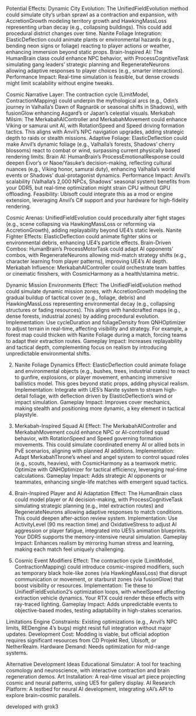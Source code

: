 
Potential Effects:
Dynamic City Evolution: The UnifiedFieldEvolution method could simulate city’s urban sprawl as a contraction and expansion, with AccretionGrowth modeling territory growth and HawkingMassLoss representing urban decay (e.g., collapsing buildings). This could add procedural district changes over time.
Nanite Foliage Integration: ElasticDeflection could animate plants or environmental hazards (e.g., bending neon signs or foliage) reacting to player actions or weather, enhancing immersion beyond static props.
Brain-Inspired AI: The HumanBrain class could enhance NPC behavior, with ProcessCognitiveTask simulating gang leaders’ strategic planning and RegenerateNeurons allowing adaptive responses to player choices (e.g., smarter interactions).
Performance Impact: Real-time simulation is feasible, but dense crowds might limit scalability without engine tweaks.

Cosmic Narrative Layer: The contraction cycle (LimitModel, ContractionMapping) could underpin the mythological arcs (e.g., Odin’s journey in Valhalla’s Dawn of Ragnarök or seasonal shifts in Shadows), with fusionGlow enhancing Asgard’s or Japan’s celestial visuals.
Merkabah Milsim: The MerkabahAIController and MerkabahMovement could enhance Viking or samurai unit AI, with RotationSpeed and Speed driving formation tactics. This aligns with Anvil’s NPC navigation upgrades, adding strategic depth to raids or stealth missions.
Adaptive Foliage: ElasticDeflection could make Anvil’s dynamic foliage (e.g., Valhalla’s forests, Shadows’ cherry blossoms) react to combat or wind, surpassing current physically based rendering limits.
Brain AI: HumanBrain’s ProcessEmotionalResponse could deepen Eivor’s or Naoe/Yasuke’s decision-making, reflecting cultural nuances (e.g., Viking honor, samurai duty), enhancing Valhalla’s world events or Shadows’ dual-protagonist dynamics.
Performance Impact: Anvil’s scalability (Valhalla’s 2,000 NPCs, Shadows’ seasonal system) benefits from your DDR5, but real-time optimization might strain CPU without GPU offloading.
Feasibility: Ubisoft could integrate this as a mod or engine extension, leveraging Anvil’s C# support and your hardware for high-fidelity rendering.

Cosmic Arenas: UnifiedFieldEvolution could procedurally alter fight stages (e.g., scene collapsing via HawkingMassLoss or reforming via AccretionGrowth), adding replayability beyond UE4’s static levels.
Nanite Fighter Effects: ElasticDeflection could animate fighter skins or environmental debris, enhancing UE4’s particle effects.
Brain-Driven Combos: HumanBrain’s ProcessMotorTask could adapt AI opponents’ combos, with RegenerateNeurons allowing mid-match strategy shifts (e.g., character learning from player patterns), improving UE4’s AI depth.
Merkabah Influence: MerkabahAIController could orchestrate team battles or cinematic finishers, with CosmicHarmony as a health/stamina metric.

Dynamic Mission Environments
Effect: The UnifiedFieldEvolution method could simulate dynamic mission zones, with AccretionGrowth modeling the gradual buildup of tactical cover (e.g., foliage, debris) and HawkingMassLoss representing environmental decay (e.g., collapsing structures or fading resources). This aligns with handcrafted maps (e.g., dense forests, industrial zones) by adding procedural evolution.
Implementation: Use cycleDuration and foliageDensity from QNHOptimizer to adjust terrain in real-time, affecting visibility and strategy. For example, a forest map could thicken with Nanite Foliage during a match, forcing teams to adapt their extraction routes.
Gameplay Impact: Increases replayability and tactical depth, complementing focus on realism by introducing unpredictable environmental shifts.

2. Nanite Foliage Dynamics
Effect: ElasticDeflection could animate foliage and environmental objects (e.g., bushes, trees, industrial crates) to react to gunfire, explosions, or player movement, enhancing immersive ballistics model. This goes beyond static props, adding physical realism.
Implementation: Integrate with UE5’s Nanite system to stream high-detail foliage, with deflection driven by ElasticDeflection’s wind or impact simulation.
Gameplay Impact: Improves cover mechanics, making stealth and positioning more dynamic, a key element in tactical playstyle.

3. Merkabah-Inspired Squad AI
Effect: The MerkabahAIController and MerkabahMovement could enhance NPC or AI-controlled squad behavior, with RotationSpeed and Speed governing formation movements. This could simulate coordinated enemy AI or allied bots in PvE scenarios, aligning with planned AI additions.
Implementation: Adapt MerkabahThrone’s wheel and angel system to control squad roles (e.g., scouts, heavies), with CosmicHarmony as a teamwork metric. Optimize with QNHOptimizer for tactical efficiency, leveraging real-time calculations.
Gameplay Impact: Adds strategic AI opponents or teammates, enhancing single-life matches with emergent squad tactics.

4. Brain-Inspired Player and AI Adaptation
Effect: The HumanBrain class could model player or AI decision-making, with ProcessCognitiveTask simulating strategic planning (e.g., intel extraction routes) and RegenerateNeurons allowing adaptive responses to match conditions. This could deepen after-action review system.
Implementation: Use ActivityLevel (90 ms reaction time) and OxidativeStress to adjust AI aggression or player fatigue, integrated into UE5’s animation blueprints. Your DDR5 supports the memory-intensive neural simulation.
Gameplay Impact: Enhances realism by mirroring human stress and learning, making each match feel uniquely challenging.

5. Cosmic Event Modifiers
Effect: The contraction cycle (LimitModel, ContractionMapping) could introduce cosmic-inspired modifiers, such as temporary black hole-like zones (via HawkingMassLoss) that disrupt communication or movement, or starburst zones (via fusionGlow) that boost visibility or resources.
Implementation: Tie these to UnifiedFieldEvolution2’s optimization loops, with wheelSpeed affecting extraction vehicle dynamics. Your RTX could render these effects with ray-traced lighting.
Gameplay Impact: Adds unpredictable events to objective-based modes, testing adaptability in high-stakes scenarios.

Limitations
Engine Constraints: Existing optimizations (e.g., Anvil’s NPC limits, REDengine 4’s bugs) might resist full integration without major updates.
Development Cost: Modding is viable, but official adoption requires significant resources from CD Projekt Red, Ubisoft, or NetherRealm.
Hardware Demand: Needs optimization for mid-range systems.

Alternative Development Ideas
Educational Simulator: A tool for teaching cosmology and neuroscience, with interactive contraction and brain regeneration demos.
Art Installation: A real-time visual art piece projecting cosmic and neural patterns, using UE5 for gallery display.
AI Research Platform: A testbed for neural AI development, integrating xAI’s API to explore brain-cosmic parallels.

developed with grok3
